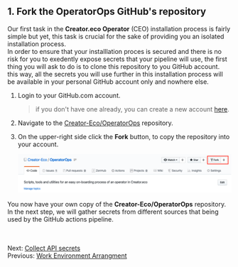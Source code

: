 ## 1. Fork the OperatorOps GitHub's repository  

Our first task in the **Creator.eco Operator** (CEO) installation process is fairly simple but yet, this task is crucial for the sake of providing you an isolated installation process.  
In order to ensure that your installlation proces is secured and there is no risk for you to exedently expose secrets that your pipeline will use, the first thing you will ask to do is to clone this repository to you GitHub account. this way, all the secrets you will use further in this installation process will be available in your personal GitHub account only and nowhere else.

1. Login to your GitHub.com account.
   > if you don't have one already, you can create a new account [here](https://github.com/join?source=login).
2. Navigate to the [Creator-Eco/OperatorOps](https://github.com/Creator-Eco/OperatorOps) repository.
3. On the upper-right side click the **Fork** button, to copy the repository into your account.
   
   ![fork the Creator-Eco/OperatorOps](images/github-fork.png)

You now have your own copy of the **Creator-Eco/OperatorOps** repository.  
In the next step, we will gather secrets from different sources that being used by the GitHub actions pipeline.

<br/><br/>
Next: [Collect API secrets](07-collect-api-keys.md)  
Previous: [Work Environment Arrangment](05-work-env-arrange.md)  